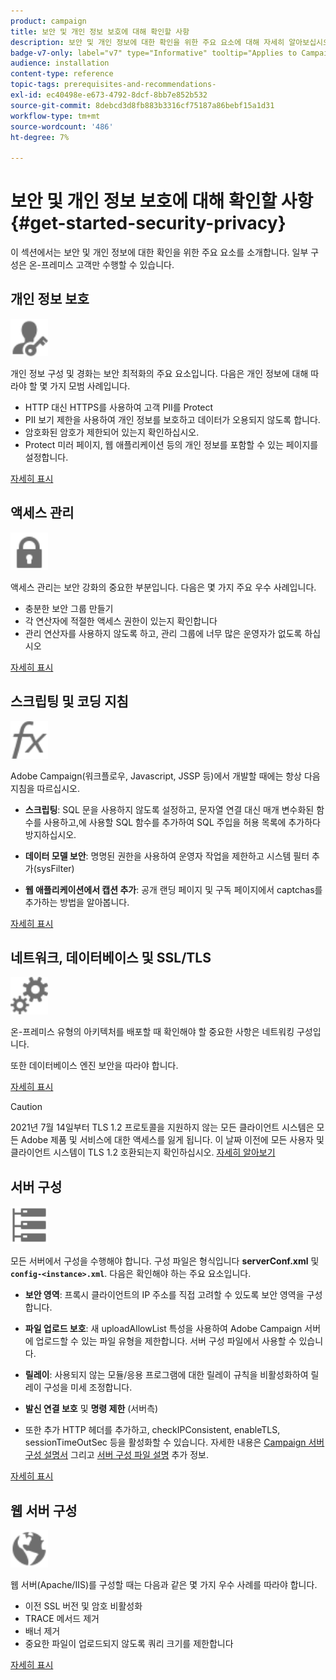 ```yaml
---
product: campaign
title: 보안 및 개인 정보 보호에 대해 확인할 사항
description: 보안 및 개인 정보에 대한 확인을 위한 주요 요소에 대해 자세히 알아보십시오
badge-v7-only: label="v7" type="Informative" tooltip="Applies to Campaign Classic v7 only"
audience: installation
content-type: reference
topic-tags: prerequisites-and-recommendations-
exl-id: ec40498e-e673-4792-8dcf-8bb7e852b532
source-git-commit: 8debcd3d8fb883b3316cf75187a86bebf15a1d31
workflow-type: tm+mt
source-wordcount: '486'
ht-degree: 7%

---
```


# 보안 및 개인 정보 보호에 대해 확인할 사항{#get-started-security-privacy}



이 섹션에서는 보안 및 개인 정보에 대한 확인을 위한 주요 요소를 소개합니다. 일부 구성은 온-프레미스 고객만 수행할 수 있습니다.

## 개인 정보 보호

<img src="assets/do-not-localize/icon_privacy.svg" width="60px">

개인 정보 구성 및 경화는 보안 최적화의 주요 요소입니다. 다음은 개인 정보에 대해 따라야 할 몇 가지 모범 사례입니다.

* HTTP 대신 HTTPS를 사용하여 고객 PII를 Protect
* PII 보기 제한을 사용하여 개인 정보를 보호하고 데이터가 오용되지 않도록 합니다.
* 암호화된 암호가 제한되어 있는지 확인하십시오.
* Protect 미러 페이지, 웹 애플리케이션 등의 개인 정보를 포함할 수 있는 페이지를 설정합니다.

[자세히 표시](../../installation/using/privacy.md)

## 액세스 관리

<img src="assets/do-not-localize/icon_access.svg" width="60px">

액세스 관리는 보안 강화의 중요한 부분입니다. 다음은 몇 가지 주요 우수 사례입니다.

* 충분한 보안 그룹 만들기
* 각 연산자에 적절한 액세스 권한이 있는지 확인합니다
* 관리 연산자를 사용하지 않도록 하고, 관리 그룹에 너무 많은 운영자가 없도록 하십시오

[자세히 표시](../../installation/using/access-management.md)

## 스크립팅 및 코딩 지침

<img src="assets/do-not-localize/icon_scripting.svg" width="60px">

Adobe Campaign(워크플로우, Javascript, JSSP 등)에서 개발할 때에는 항상 다음 지침을 따르십시오.

* **스크립팅**: SQL 문을 사용하지 않도록 설정하고, 문자열 연결 대신 매개 변수화된 함수를 사용하고,에 사용할 SQL 함수를 추가하여 SQL 주입을 허용 목록에 추가하다 방지하십시오.

* **데이터 모델 보안**: 명명된 권한을 사용하여 운영자 작업을 제한하고 시스템 필터 추가(sysFilter)

* **웹 애플리케이션에서 캡션 추가**: 공개 랜딩 페이지 및 구독 페이지에서 captchas를 추가하는 방법을 알아봅니다.

[자세히 표시](../../installation/using/scripting-coding-guidelines.md)

## 네트워크, 데이터베이스 및 SSL/TLS

<img src="assets/do-not-localize/icon_network.svg" width="60px">

온-프레미스 유형의 아키텍처를 배포할 때 확인해야 할 중요한 사항은 네트워킹 구성입니다.

또한 데이터베이스 엔진 보안을 따라야 합니다.

[자세히 표시](../../installation/using/network-database.md)

>[!CAUTION]
>
>2021년 7월 14일부터 TLS 1.2 프로토콜을 지원하지 않는 모든 클라이언트 시스템은 모든 Adobe 제품 및 서비스에 대한 액세스를 잃게 됩니다. 이 날짜 이전에 모든 사용자 및 클라이언트 시스템이 TLS 1.2 호환되는지 확인하십시오. [자세히 알아보기](https://helpx.adobe.com/x-productkb/multi/eol-tls-support.html)

## 서버 구성

<img src="assets/do-not-localize/icon_server.svg" width="60px">

모든 서버에서 구성을 수행해야 합니다. 구성 파일은 형식입니다 **serverConf.xml** 및 **`config-<instance>.xml`**. 다음은 확인해야 하는 주요 요소입니다.

* **보안 영역**: 프록시 클라이언트의 IP 주소를 직접 고려할 수 있도록 보안 영역을 구성합니다.

* **파일 업로드 보호**: 새 uploadAllowList 특성을 사용하여 Adobe Campaign 서버에 업로드할 수 있는 파일 유형을 제한합니다. 서버 구성 파일에서 사용할 수 있습니다.

* **릴레이**: 사용되지 않는 모듈/응용 프로그램에 대한 릴레이 규칙을 비활성화하여 릴레이 구성을 미세 조정합니다.

* **발신 연결 보호** 및 **명령 제한** (서버측)

* 또한 추가 HTTP 헤더를 추가하고, checkIPConsistent, enableTLS, sessionTimeOutSec 등을 활성화할 수 있습니다. 자세한 내용은 [Campaign 서버 구성 설명서](../../installation/using/configuring-campaign-server.md) 그리고 [서버 구성 파일 설명](../../installation/using/the-server-configuration-file.md) 추가 정보.

[자세히 표시](../../installation/using/server-configuration.md)

## 웹 서버 구성

<img src="assets/do-not-localize/icon_web.svg" width="60px">

웹 서버(Apache/IIS)를 구성할 때는 다음과 같은 몇 가지 우수 사례를 따라야 합니다.

* 이전 SSL 버전 및 암호 비활성화
* TRACE 메서드 제거
* 배너 제거
* 중요한 파일이 업로드되지 않도록 쿼리 크기를 제한합니다

[자세히 표시](../../installation/using/web-server-configuration.md)
